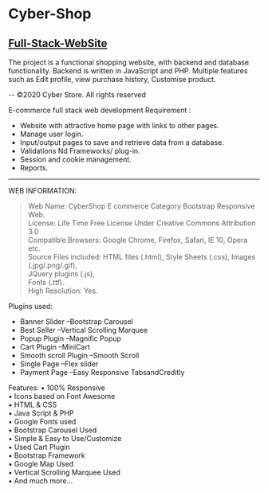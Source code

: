 # Cyber-Shop

## [Full-Stack-WebSite](https://cybershopp.netlify.app/)

The project is a functional shopping website, with backend and database functionality. Backend is written in JavaScript and PHP.
Multiple features such as Edit profile, view purchase history, Customise product.

-- ©2020 Cyber Store. All rights reserved

E-commerce full stack web development Requirement :
 - Website with attractive home page with links to other pages.
 - Manage user login.
 - Input/output pages to save and retrieve data from a database.
 - Validations Nd Frameworks/ plug-in.
 - Session and cookie management.
 - Reports.
-------------------------------------------------------------------------------
WEB INFORMATION:
 > Web Name: CyberShop E commerce Category Bootstrap Responsive Web.<br />
 > License: Life Time Free License Under Creative Commons Attribution 3.0<br />
 > Compatible Browsers: Google Chrome, Firefox, Safari, IE 10, Opera etc.<br />
 > Source Files included: HTML files (.html), Style Sheets (.css), Images (.jpg/.png/.gif),<br />
 > JQuery plugins (.js),<br />
 > Fonts (.ttf).<br />
 > High Resolution: Yes.<br />

Plugins used:
 - Banner Slider –Bootstrap Carousel
 - Best Seller –Vertical Scrolling Marquee
 - Popup Plugin –Magnific Popup
 - Cart Plugin –MiniCart
 - Smooth scroll Plugin –Smooth Scroll
 - Single Page –Flex slider
 - Payment Page –Easy Responsive TabsandCreditly

Features:
 ▪ 100% Responsive      <br />
 ▪ Icons based on Font Awesome      <br />
 ▪ HTML & CSS        <br />
 ▪ Java Script & PHP       <br />
 ▪ Google Fonts used       <br />
 ▪ Bootstrap Carousel Used        <br />
 ▪ Simple & Easy to Use/Customize            <br />
 ▪ Used Cart Plugin           <br />
 ▪ Bootstrap Framework       <br />
 ▪ Google Map Used           <br />
 ▪ Vertical Scrolling Marquee Used          <br />
 ▪ And much more…           <br />
